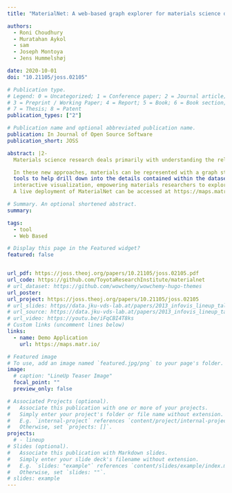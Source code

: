 ```yaml
---
title: "MaterialNet: A web-based graph explorer for materials science data"

authors:
  - Roni Choudhury
  - Muratahan Aykol
  - sam
  - Joseph Montoya
  - Jens Hummelshøj

date: 2020-10-01
doi: "10.21105/joss.02105"

# Publication type.
# Legend: 0 = Uncategorized; 1 = Conference paper; 2 = Journal article;
# 3 = Preprint / Working Paper; 4 = Report; 5 = Book; 6 = Book section;
# 7 = Thesis; 8 = Patent
publication_types: ["2"]

# Publication name and optional abbreviated publication name.
publication: In Journal of Open Source Software
publication_short: JOSS

abstract: |2-
  Materials science research deals primarily with understanding the relationship between the structure and properties of materials. With recent advances in computational power and automation of simulation techniques, material structure and property databases have emerged (Curtarolo et al., 2012; Jain et al., 2013; Kirklin et al., 2015), allowing a more data-driven approach to carrying out materials research. Recent studies have demonstrated that representing these databases as material networks can enable extraction of new materials knowledge (Hegde, Aykol, Kirklin, & Wolverton, 2018; Isayev et al., 2015) or help tackle challenges like  predictive synthesis (Aykol, Hegde, et al., 2019) that require relational information between materials. Materials databases have become very popular because they enable their users to do rapid prototyping by searching near globally for figures of merit for their target application. However, both scientists and engineers have little in the way of visualization of aggregates from these databases, that is, intuitive layouts that help understand which materials are related and how they are related. The need for a tool that does this is particularly crucial in materials science because properties like phase stability and crystal structure similarity are themselves functions of a material dataset, rather than of individual materials.

  In these new approaches, materials can be represented with a graph structure that has nodes standing in for materials, and links between them encoding the appropriate relationships of interest, such as thermodynamic co-existence, chemical similarity or co-occurrence in text, to name a few. MaterialNet is an open-source web application designed to explore the topology of such material networks, while also displaying information about each material, highlighting its immediate neighborhood within the graph, and offering several auxiliary
  tools to help drill down into the details contained within the dataset. Such graph-encoded datasets for a collection of materials can become large and complex: for example, the materials stability network exemplified in this paper contains on the order of 20,000 materials, with on the order of 200,000 links between them (Aykol, Hegde, et al., 2019). Large graphs of this sort demand
  interactive visualization, empowering materials researchers to explore the data, a key user requirement highlighted by field experts (Aykol, Hummelshøj, et al., 2019). To the best of our knowledge, there exists no other interactive visualization tool for materials networks. MaterialNet provides interactive “maps” of the materials space exposed in large material databases, helping researchers navigate this space with a particular research task in mind, as showcased in Figure 1.
  A live deployment of MaterialNet can be accessed at https://maps.matr.io/.

# Summary. An optional shortened abstract.
summary:

tags:
  - tool
  - Web Based

# Display this page in the Featured widget?
featured: false


url_pdf: https://joss.theoj.org/papers/10.21105/joss.02105.pdf
url_code: https://github.com/ToyotaResearchInstitute/materialnet
# url_dataset: https://github.com/wowchemy/wowchemy-hugo-themes
url_poster:
url_project: https://joss.theoj.org/papers/10.21105/joss.02105
# url_slides: https//data.jku-vds-lab.at/papers/2013_infovis_lineup_talk.pdf
# url_source: https://data.jku-vds-lab.at/papers/2013_infovis_lineup_talk.pptx
# url_video: https://youtu.be/iFqCBI4T8ks
# Custom links (uncomment lines below)
links:
  - name: Demo Application
    url: https://maps.matr.io/

# Featured image
# To use, add an image named `featured.jpg/png` to your page's folder.
image:
  # caption: "LineUp Teaser Image"
  focal_point: ""
  preview_only: false

# Associated Projects (optional).
#   Associate this publication with one or more of your projects.
#   Simply enter your project's folder or file name without extension.
#   E.g. `internal-project` references `content/project/internal-project/index.md`.
#   Otherwise, set `projects: []`.
projects:
  # - lineup
# Slides (optional).
#   Associate this publication with Markdown slides.
#   Simply enter your slide deck's filename without extension.
#   E.g. `slides: "example"` references `content/slides/example/index.md`.
#   Otherwise, set `slides: ""`.
# slides: example
---
```

